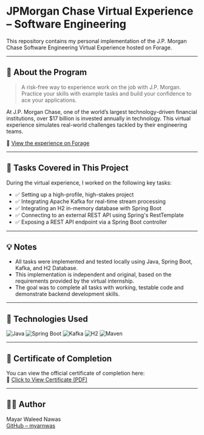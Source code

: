 # JPMorgan Chase Virtual Experience – Software Engineering

This repository contains my personal implementation of the J.P. Morgan Chase Software Engineering Virtual Experience hosted on Forage.

---

## 🧠 About the Program

> A risk-free way to experience work on the job with J.P. Morgan. Practice your skills with example tasks and build your confidence to ace your applications.

At J.P. Morgan Chase, one of the world’s largest technology-driven financial institutions, over $17 billion is invested annually in technology. This virtual experience simulates real-world challenges tackled by their engineering teams.

🔗 [View the experience on Forage](https://www.theforage.com/achievements?virtualInternshipId=E6McHJDKsQYh79moz)

---

## 🧩 Tasks Covered in This Project

During the virtual experience, I worked on the following key tasks:

- ✅ Setting up a high-profile, high-stakes project
- ✅ Integrating Apache Kafka for real-time stream processing
- ✅ Integrating an H2 in-memory database with Spring Boot
- ✅ Connecting to an external REST API using Spring's RestTemplate
- ✅ Exposing a REST API endpoint via a Spring Boot controller

---

## 💡 Notes

- All tasks were implemented and tested locally using Java, Spring Boot, Kafka, and H2 Database.
- This implementation is independent and original, based on the requirements provided by the virtual internship.
- The goal was to complete all tasks with working, testable code and demonstrate backend development skills.

---

## 🚀 Technologies Used

![Java](https://img.shields.io/badge/Java-ED8B00?style=for-the-badge&logo=java&logoColor=white)
![Spring Boot](https://img.shields.io/badge/Spring_Boot-6DB33F?style=for-the-badge&logo=spring-boot&logoColor=white)
![Kafka](https://img.shields.io/badge/Kafka-231F20?style=for-the-badge&logo=apache-kafka&logoColor=white)
![H2](https://img.shields.io/badge/H2--Database-007396?style=for-the-badge&logo=datagrip&logoColor=white)
![Maven](https://img.shields.io/badge/Maven-C71A36?style=for-the-badge&logo=apachemaven&logoColor=white)

---

## 📄 Certificate of Completion

You can view the official certificate of completion here:  
📄 [Click to View Certificate (PDF)](https://forage-uploads-prod.s3.amazonaws.com/completion-certificates/Sj7temL583QAYpHXD/E6McHJDKsQYh79moz_Sj7temL583QAYpHXD_NmZiCPykDnFMuan93_1753817616228_completion_certificate.pdf)

---

## 👩‍💻 Author

Mayar Waleed Nawas  
[GitHub – myarnwas](https://github.com/myarnwas)
